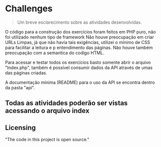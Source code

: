 # Challenges
> Um breve esclarecimento sobre as atividades desenvolvidas.

O código para a construção dos exercícios foram feitos em PHP puro, não foi utilizado nenhum tipo de framework
Não houve preocupação em criar URLs Limpas, já que não havia tais exigências, utilizei o mínimo de CSS para facilitar a leitura e p entendimento das páginas.
Não houve também preocupação com a semantica do codigo HTML.

Para acessar e testar todos os exercícios basto somente abrir o arquivo "Index.php", também é possível consumir dados da API através de umas das páginas criadas.

A documentação  mínima (README) para o uso da API se encontra dentro da pasta "api".

## Todas as atividades poderão ser vistas acessando o arquivo index


## Licensing

"The code in this project is open source."